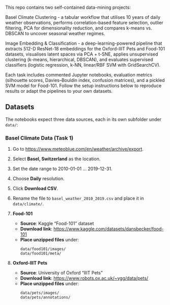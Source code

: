 This repo contains two self-contained data-mining projects:

Basel Climate Clustering - a tabular workflow that utilises 10 years of daily weather observations, performs correlation-based feature selection, outlier filtering, PCA for dimensionality reduction, and compares k-means vs. DBSCAN to uncover seasonal weather regimes.

Image Embedding & Classification - a deep-learning-powered pipeline that extracts 512-D ResNet-18 embeddings for the Oxford-IIIT Pets and Food-101 datasets, visualises latent spaces via PCA + t-SNE, applies unsupervised clustering (k-means, hierarchical, DBSCAN), and evaluates supervised classifiers (logistic regression, k-NN, linear/RBF SVM with GridSearchCV).

Each task includes commented Jupyter notebooks, evaluation metrics (silhouette scores, Davies–Bouldin index, confusion matrices), and a pickled SVM model for Food-101. Follow the setup instructions below to reproduce results or adapt the pipelines to your own datasets.

## Datasets

The notebooks expect three data sources, each in its own subfolder under `data/`:

### Basel Climate Data (Task 1)

1. Go to <https://www.meteoblue.com/en/weather/archive/export>.
2. Select **Basel, Switzerland** as the location.
3. Set the date range to 2010-01-01 … 2019-12-31.
4. Choose **Daily** resolution.
5. Click **Download CSV**.
6. Rename the file to `basel_weather_2010_2019.csv` and place it in `data/climate/`.

2. **Food-101**  
   - **Source**: Kaggle “Food-101” dataset  
   - **Download link**: https://www.kaggle.com/datasets/dansbecker/food-101  
   - **Place unzipped files** under:
     ```
     data/food101/images/
     data/food101/meta/
     ```

3. **Oxford-IIIT Pets**  
   - **Source**: University of Oxford “IIIT Pets”  
   - **Download link**: https://www.robots.ox.ac.uk/~vgg/data/pets/  
   - **Place unzipped files** under:
     ```
     data/pets/images/
     data/pets/annotations/
     ```


